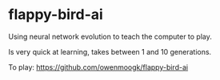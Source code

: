 # flappy-bird-ai
Using neural network evolution to teach the computer to play.

Is very quick at learning, takes between 1 and 10 generations.

To play: https://github.com/owenmoogk/flappy-bird-ai
